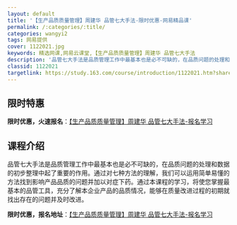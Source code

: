 ```yaml
---
layout: default
title: '【生产品质质量管理】周建华 品管七大手法-限时优惠-网易精品课'
permalink: /:categories/:title/
categories: wangyi2
tags: 网易提供
cover: 1122021.jpg
keywords: 精选网课,网易云课堂,【生产品质质量管理】周建华 品管七大手法
description: '品管七大手法是品质管理工作中最基本也是必不可缺的，在品质问题的处理和数据的初步整理中起了重要的作用。通过对七种方法的理解'
classid: 1122021
targetlink: https://study.163.com/course/introduction/1122021.htm?share=1&shareId=1025206652&utm_campaign=share&utm_medium=iphoneShare&utm_source=&utm_u=1025206652
---
```


## 限时特惠

**限时优惠，火速报名**：[【生产品质质量管理】周建华 品管七大手法-报名学习](https://study.163.com/course/introduction/1122021.htm?share=1&shareId=1025206652&utm_campaign=share&utm_medium=iphoneShare&utm_source=&utm_u=1025206652)

## 课程介绍

品管七大手法是品质管理工作中最基本也是必不可缺的，在品质问题的处理和数据的初步整理中起了重要的作用。通过对七种方法的理解，我们可以运用简单易懂的方法找到影响产品品质的问题并加以对症下药。通过本课程的学习，将使您掌握最基本的品管工具，充分了解本企业产品的品质情况，能够在质量改进过程的初期就找出存在的问题并及时改进。

**限时优惠，报名地址**：[【生产品质质量管理】周建华 品管七大手法-报名学习](https://study.163.com/course/introduction/1122021.htm?share=1&shareId=1025206652&utm_campaign=share&utm_medium=iphoneShare&utm_source=&utm_u=1025206652)

